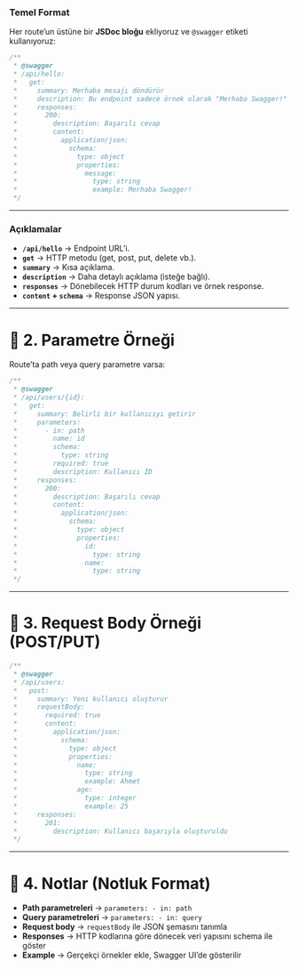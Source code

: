 
### Temel Format

Her route’un üstüne bir **JSDoc bloğu** ekliyoruz ve `@swagger` etiketi kullanıyoruz:

```ts
/**
 * @swagger
 * /api/hello:
 *   get:
 *     summary: Merhaba mesajı döndürür
 *     description: Bu endpoint sadece örnek olarak "Merhaba Swagger!" döndürür.
 *     responses:
 *       200:
 *         description: Başarılı cevap
 *         content:
 *           application/json:
 *             schema:
 *               type: object
 *               properties:
 *                 message:
 *                   type: string
 *                   example: Merhaba Swagger!
 */
```

---

### Açıklamalar

- **`/api/hello`** → Endpoint URL’i.
- **`get`** → HTTP metodu (get, post, put, delete vb.).
- **`summary`** → Kısa açıklama.
- **`description`** → Daha detaylı açıklama (isteğe bağlı).
- **`responses`** → Dönebilecek HTTP durum kodları ve örnek response.
- **`content` + `schema`** → Response JSON yapısı.

---

# 📌 2. Parametre Örneği

Route’ta path veya query parametre varsa:

```ts
/**
 * @swagger
 * /api/users/{id}:
 *   get:
 *     summary: Belirli bir kullanıcıyı getirir
 *     parameters:
 *       - in: path
 *         name: id
 *         schema:
 *           type: string
 *         required: true
 *         description: Kullanıcı ID
 *     responses:
 *       200:
 *         description: Başarılı cevap
 *         content:
 *           application/json:
 *             schema:
 *               type: object
 *               properties:
 *                 id:
 *                   type: string
 *                 name:
 *                   type: string
 */
```

---

# 📌 3. Request Body Örneği (POST/PUT)

```ts
/**
 * @swagger
 * /api/users:
 *   post:
 *     summary: Yeni kullanıcı oluşturur
 *     requestBody:
 *       required: true
 *       content:
 *         application/json:
 *           schema:
 *             type: object
 *             properties:
 *               name:
 *                 type: string
 *                 example: Ahmet
 *               age:
 *                 type: integer
 *                 example: 25
 *     responses:
 *       201:
 *         description: Kullanıcı başarıyla oluşturuldu
 */
```

---

# 🔹 4. Notlar (Notluk Format)

- **Path parametreleri** → `parameters: - in: path`
- **Query parametreleri** → `parameters: - in: query`
- **Request body** → `requestBody` ile JSON şemasını tanımla
- **Responses** → HTTP kodlarına göre dönecek veri yapısını schema ile göster
- **Example** → Gerçekçi örnekler ekle, Swagger UI’de gösterilir
